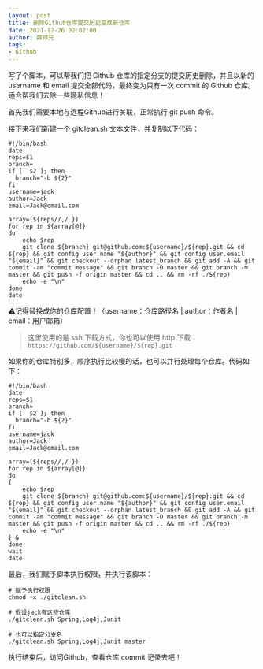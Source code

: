 ```yaml
---
layout: post
title: 删除Github仓库提交历史变成新仓库
date: 2021-12-26 02:02:00
author: 薛师兄
tags:
- Github
---
```


写了个脚本，可以帮我们把 Github 仓库的指定分支的提交历史删除，并且以新的 username 和 email 提交全部代码，最终变为只有一次 commit 的 Github 仓库。适合帮我们去除一些隐私信息！

首先我们需要本地与远程Github进行关联，正常执行 git push 命令。

接下来我们新建一个 gitclean.sh 文本文件，并复制以下代码：

```shell
#!/bin/bash
date
reps=$1
branch=
if [  $2 ]; then
  branch="-b ${2}"
fi
username=jack
author=Jack
email=Jack@email.com

array=(${reps//,/ })
for rep in ${array[@]}
do
    echo $rep
    git clone ${branch} git@github.com:${username}/${rep}.git && cd ${rep} && git config user.name "${author}" && git config user.email "${email}" && git checkout --orphan latest_branch && git add -A && git commit -am "commit message" && git branch -D master && git branch -m master && git push -f origin master && cd .. && rm -rf ./${rep}
    echo -e "\n"
done
date
```

⚠️记得替换成你的仓库配置！（username：仓库路径名 | author：作者名 | email：用户邮箱）

> 这里使用的是 ssh 下载方式，你也可以使用 http 下载：`https://github.com/${username}/${rep}.git`

如果你的仓库特别多，顺序执行比较慢的话，也可以并行处理每个仓库。代码如下：

```shell
#!/bin/bash
date
reps=$1
branch=
if [  $2 ]; then
  branch="-b ${2}"
fi
username=jack
author=Jack
email=Jack@email.com

array=(${reps//,/ })
for rep in ${array[@]}
do
{
    echo $rep
    git clone ${branch} git@github.com:${username}/${rep}.git && cd ${rep} && git config user.name "${author}" && git config user.email "${email}" && git checkout --orphan latest_branch && git add -A && git commit -am "commit message" && git branch -D master && git branch -m master && git push -f origin master && cd .. && rm -rf ./${rep}
    echo -e "\n"
} &
done
wait
date
```

最后，我们赋予脚本执行权限，并执行该脚本：

```shell
# 赋予执行权限
chmod +x ./gitclean.sh

# 假设jack有这些仓库
./gitclean.sh Spring,Log4j,Junit

# 也可以指定分支名
./gitclean.sh Spring,Log4j,Junit master
```

执行结束后，访问Github，查看仓库 commit 记录去吧！
